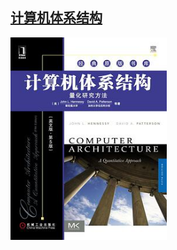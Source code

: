 ## [计算机体系结构](https://book.douban.com/subject/7006537/)

<img src="cover.jpg" align="center" width=250/>